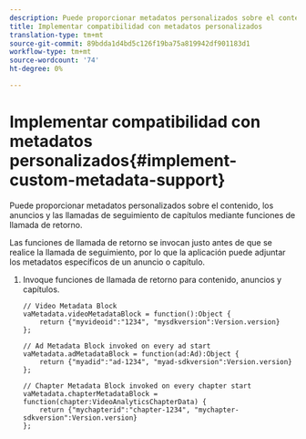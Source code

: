 ```yaml
---
description: Puede proporcionar metadatos personalizados sobre el contenido, los anuncios y las llamadas de seguimiento de capítulos mediante funciones de llamada de retorno.
title: Implementar compatibilidad con metadatos personalizados
translation-type: tm+mt
source-git-commit: 89bdda1d4bd5c126f19ba75a819942df901183d1
workflow-type: tm+mt
source-wordcount: '74'
ht-degree: 0%

---
```



# Implementar compatibilidad con metadatos personalizados{#implement-custom-metadata-support}

Puede proporcionar metadatos personalizados sobre el contenido, los anuncios y las llamadas de seguimiento de capítulos mediante funciones de llamada de retorno.

Las funciones de llamada de retorno se invocan justo antes de que se realice la llamada de seguimiento, por lo que la aplicación puede adjuntar los metadatos específicos de un anuncio o capítulo.

1. Invoque funciones de llamada de retorno para contenido, anuncios y capítulos.

   ```
   // Video Metadata Block 
   vaMetadata.videoMetadataBlock = function():Object { 
       return {"myvideoid":"1234", "mysdkversion":Version.version} 
   }; 
   
   // Ad Metadata Block invoked on every ad start 
   vaMetadata.adMetadataBlock = function(ad:Ad):Object { 
       return {"myadid":"ad-1234", "myad-sdkversion":Version.version} 
   }; 
   
   // Chapter Metadata Block invoked on every chapter start 
   vaMetadata.chapterMetadataBlock = function(chapter:VideoAnalyticsChapterData) { 
       return {"mychapterid":"chapter-1234", "mychapter-sdkversion":Version.version} 
   };
   ```

